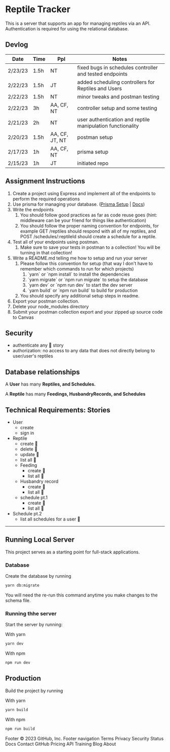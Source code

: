 # Reptile Tracker
This is a server that supports an app for managing reptiles via an API. Authentication is required for using the relational database.

## Devlog
|Date |Time  |Ppl |Notes |
--- | --- | --- | ---|
|2/23/23 |1.5h |NT |fixed bugs in schedules controller and tested endpoints |
|2/22/23 |1.5h |JT |added scheduling controllers for Reptiles and Users |
|2/22/23 |1.5h |NT |minor tweaks and postman testing |
|2/22/23 |3h |AA, CF, NT |controller setup and some testing |
|2/21/23 |2h |NT |user authentication and reptile manipulation functionality | 
|2/20/23 |1.5h |AA, CF, JT, NT |postman setup |  
|2/17/23 |1h |AA, CF, NT |prisma setup |  
|2/15/23 |1h |JT |initiated repo |  

## Assignment Instructions
1.  Create a project using Express and implement all of the endpoints to perform the required operations
2.  Use prisma for managing your database. ([Prisma Setup](https://usu.instructure.com/courses/729048/pages/prisma-and-databases?module_item_id=5522700) | [Docs](https://www.prisma.io/docs/getting-started/quickstart))
3.  Write the endpoints
    1.  You should follow good practices as far as code reuse goes (hint: middleware can be your friend for things like authentication)
    2.  You should follow the proper naming convention for endpoints, for example GET /reptiles should respond with all of my reptiles, and POST /schedules/:reptileId should create a schedule for a reptile.
4.  Test all of your endpoints using postman.  
    1.  Make sure to save your tests in postman to a collection! You will be turning in that collection!
5.  Write a README.md telling me how to setup and run your server
    1.  Please follow this convention for setup (that way I don't have to remember which commands to run for which projects)
        1.  \`yarn\` or \`npm install\` to install the dependencies
        2.  \`yarn migrate\` or \`npm run migrate\` to setup the database
        3.  \`yarn dev\` or \`npm run dev\` to start the dev server
        4.  \`yarn build\` or \`npm run build\` to build for production
    2.  You should specify any additional setup steps in readme.
6.  Export your postman collection.
7.  Delete your node\_modules directory
8.  Submit your postman collection export and your zipped up source code to Canvas

## Security 
- authenticate any 🔐 story
- authorization: no access to any data that does not directly belong to user/user's reptiles

## Database relationships

A **User** has many **Reptiles, and Schedules.**

A **Reptile** has many **Feedings, HusbandryRecords, and Schedules** 

## Technical Requirements: Stories  
- User
	- create
	- sign in
- Reptile
	- create 🔐
	- delete 🔐
	- update 🔐
	- list all 🔐
	- Feeding
		- create 🔐
		- list all 🔐
	- Husbandry record
		- create 🔐
		- list all 🔐
	- schedule pt.1
		- create 🔐
		- list all 🔐
- Schedule pt.2
	- list all schedules for a user 🔐

----
## Running Local Server
This project serves as a starting point for full-stack applications.

### Database
Create the database by running
```bash
yarn db:migrate
```
You will need the re-run this command anytime you make changes to the schema file.

### Running thhe server
Start the server by running:

With yarn
```bash
yarn dev
```

With npm
```bash
npm run dev
```

## Production
Build the project by running

With yarn
```bash
yarn build
```

With npm
```bash
npm run build
```
Footer
© 2023 GitHub, Inc.
Footer navigation
Terms
Privacy
Security
Status
Docs
Contact GitHub
Pricing
API
Training
Blog
About
